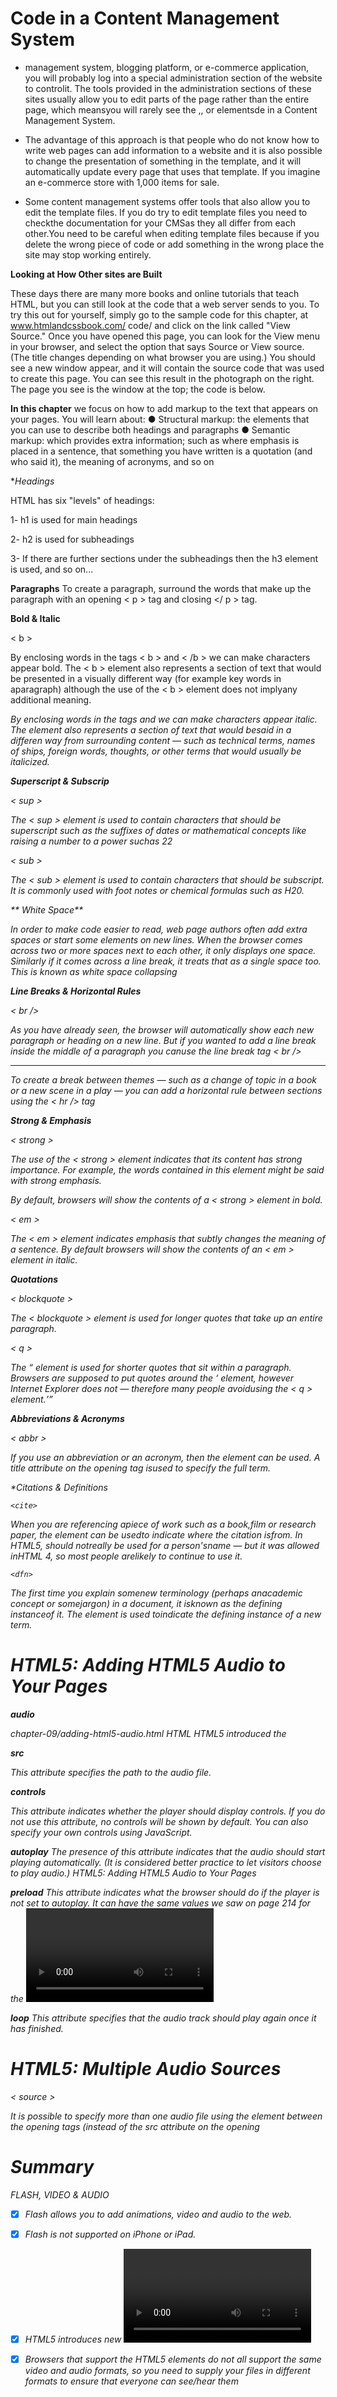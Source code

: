 # Code in a Content Management System
- management system, blogging platform, or e-commerce application, you will probably log into a special administration section of the website to controlit.
The tools provided in the administration sections of these sites usually allow you to edit parts of the page rather than the entire page, which meansyou will rarely see
the <html>,<head>, or <body> elementsde in a Content Management System.
  
- The advantage of this approach is that people who do not know how to write web pages can add information to a website and it is also possible to change
the presentation of something in the template, and it will automatically update every page that uses that template. If you imagine an e-commerce store with 1,000 items for sale.
  
 - Some content management systems offer tools that also allow you to edit the template files. If you do try to edit template files you need to checkthe documentation
 for your CMSas they all differ from each other.You need to be careful when editing template files because if you delete the wrong piece of code or add something in the
wrong place the site may stop working entirely.
  
  
  
 **Looking at How Other sites are Built**
  
These days there are many more books and online tutorials that teach HTML, but you can still look at the code that a web server sends to you. To try this
out for yourself, simply go to the sample code for this chapter, at www.htmlandcssbook.com/ code/ and click on the link called "View Source."
Once you have opened this page, you can look for the View menu in your browser, and select the option that says Source or View source. (The title changes
depending on what browser you are using.)
You should see a new window appear, and it will contain the source code that was used to create this page.
You can see this result in the photograph on the right. The page you see is the window at the top; the code is below.
  
  
**In this chapter** we focus on how to add markup to the text that
appears on your pages. You will learn about:
● Structural markup: the elements that you can use to
describe both headings and paragraphs
● Semantic markup: which provides extra information; such
as where emphasis is placed in a sentence, that something
you have written is a quotation (and who said it), the
meaning of acronyms, and so on
  
  
  **Headings*
  
HTML has six "levels" of
headings:
  
1- h1 is used for main headings
  
2- h2 is used for subheadings
  
3- If there are further sections
under the subheadings then the
h3 element is used, and so
on...
  
  
  **Paragraphs**
  To create a paragraph, surround the words that make up the paragraph with an opening < p > tag and closing </ p > tag.
  
  
  
  **Bold & Italic**
  
  < b > 
    
 By enclosing words in the tags < b > and < /b > we can make characters appear bold.
The < b > element also represents a section of text that would be presented in a visually different way (for example key words in aparagraph) although the use of
the < b > element does not implyany additional meaning.
    
    
  <i>
    
By enclosing words in the tags <i> and </i> we can make characters appear italic. The <i> element also represents a section of text that would besaid in a 
differen way from surrounding content — such as technical terms, names of ships, foreign words, thoughts, or other terms that would usually be italicized.

  
  
  **Superscript & Subscrip**
  
  < sup >
    
The < sup > element is used to contain characters that should be superscript such as the suffixes of dates or mathematical concepts like raising a number to a
power suchas 22

    
< sub >
  
The < sub > element is used to contain characters that should be subscript. It is commonly used with foot notes or chemical formulas such as H20.
  
  
 ** White Space**
  
  In order to make code easier to   read, web page authors often add extra spaces or start some elements on new lines.
When the browser comes across two or more spaces next to each other, it only displays one space.
Similarly if it comes across a line break, it treats that as a single space too. This is known as white space collapsing
  
  
  **Line Breaks & Horizontal Rules**
  
< br />
  
As you have already seen, the browser will automatically show each new paragraph or heading on a new line. But if you wanted to add a line break inside the
middle of a paragraph you canuse the line break tag < br />
  
  
  
  
   <hr />
  
To create a break between themes — such as a change of topic in a book or a new scene in a play — you can add a horizontal rule between sections
using the < hr /> tag
  
  
  
  
  **Strong & Emphasis**
  
  <  strong  >
    
The use of the < strong > element indicates that its content has strong importance.
For example, the words contained in this element might be said with strong emphasis.
    
By default, browsers will show the contents of a < strong > element in bold.
    
    
    
  < em >
      
The < em > element indicates emphasis that subtly changes the meaning of a sentence.
By default browsers will show the contents of an  < em > element in italic.

  
    
  **Quotations**
      
  < blockquote >
    
The < blockquote  > element is used for longer quotes that take up an entire paragraph. 
    
   
< q >
  
The <q> element is used for shorter quotes that sit within a paragraph. Browsers are supposed to put quotes around the <q> element, however Internet Explorer does not —
therefore many people avoidusing the < q > element.
  
  
 **Abbreviations & Acronyms**
  
  < abbr  > 
    
If you use an abbreviation or an acronym, then the <abbr> element can be used. A title attribute on the opening tag isused to specify the full term.


    
 **Citations & Definitions*
    
    <cite>
      
When you are referencing apiece of work such as a book,film or research paper, the<cite> element can be usedto indicate where the citation isfrom.
In HTML5, <cite> should notreally be used for a person'sname — but it was allowed inHTML 4, so most people arelikely to continue to use it.
    
    <dfn>
The first time you explain somenew terminology (perhaps anacademic concept or somejargon) in a document, it isknown as the defining instanceof it.
The <dfn> element is used toindicate the defining instance of a new term.
    
      
      
      
  # HTML5: Adding HTML5 Audio to Your Pages
 **audio**
      
chapter-09/adding-html5-audio.html HTML HTML5 introduced the <audio> element to include audio files in your pages. As with HTML5
video, browsers expect different formats for the audio. The <audio> element has a number of attributes which allow you to control audio playback: 
        
**src**
      
This attribute specifies the path
to the audio file.
        
**controls**
      
This attribute indicates whether the player should display controls. If you do not use this attribute, no controls will be shown by default. You can also
specify your own controls using JavaScript.
        
**autoplay**
The presence of this attribute indicates that the audio should start playing automatically. (It is considered better practice to let visitors choose to play audio.)
HTML5: Adding HTML5 Audio to Your Pages
      
      
**preload**
This attribute indicates what the browser should do if the player is not set to autoplay. It can have the same values we saw on page 214 for the <video> element.
      
      
**loop**
This attribute specifies that the audio track should play again once it has finished.
      
      
# HTML5: Multiple Audio Sources
< source >
      
It is possible to specify more than one audio file using the <source> element between the opening <audio> and closing </audio> tags (instead of the src attribute 
on the opening <audio> tag).
      
# Summary
FLASH, VIDEO & AUDIO
      
-[x]  Flash allows you to add animations, video and audio to
the web.
-[x]  Flash is not supported on iPhone or iPad.
      
-[x]  HTML5 introduces new <video> and <audio> elements for adding video and audio to web pages, but these are only supported in the latest browsers.
      
-[x]  Browsers that support the HTML5 elements do not all support the same video and audio formats, so you need to supply your files in different formats to ensure
    that everyone can see/hear them
      
      


